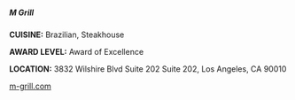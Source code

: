 ##### M Grill

**CUISINE:** Brazilian, Steakhouse

**AWARD LEVEL:** Award of Excellence

**LOCATION:** 3832 Wilshire Blvd Suite 202 Suite 202, Los Angeles, CA 90010

[m-grill.com](//m-grill.com)
